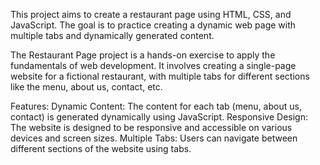
This project aims to create a restaurant page using HTML, CSS, and JavaScript. The goal is to practice creating a dynamic web page with multiple tabs and dynamically generated content.

The Restaurant Page project is a hands-on exercise to apply the fundamentals of web development. It involves creating a single-page website for a fictional restaurant, with multiple tabs for different sections like the menu, about us, contact, etc.

Features:
Dynamic Content: The content for each tab (menu, about us, contact) is generated dynamically using JavaScript.
Responsive Design: The website is designed to be responsive and accessible on various devices and screen sizes.
Multiple Tabs: Users can navigate between different sections of the website using tabs.